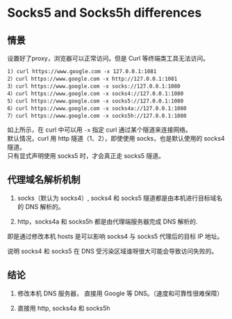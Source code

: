 # Socks5 and Socks5h differences

## 情景

设置好了proxy，浏览器可以正常访问。但是 Curl 等终端类工具无法访问。

```
1) curl https://www.google.com -x 127.0.0.1:1081
2）curl https://www.google.com -x http://127.0.0.1:1081
3）curl https://www.google.com -x socks://127.0.0.1:1080
4）curl https://www.google.com -x socks4://127.0.0.1:1080
5）curl https://www.google.com -x socks5://127.0.0.1:1080
6）curl https://www.google.com -x socks4a://127.0.0.1:1080
7）curl https://www.google.com -x socks5h://127.0.0.1:1080
```

如上所示，在 curl 中可以用 `-x` 指定 curl 通过某个隧道来连接网络。  
默认情况，curl 用 http 隧道（1、2），即使使用 socks，也是默认使用的 socks4 隧道。  
只有显式声明使用 socks5 时，才会真正走 socks5 隧道。

## 代理域名解析机制
1. socks（默认为 socks4）, socks4 和 socks5 隧道都是由本机进行目标域名的 DNS 解析的。

2. http，socks4a 和 socks5h 都是由代理端服务器完成 DNS 解析的.

即是通过修改本机 hosts 是可以影响 socks4 与 socks5 代理后的目标 IP 地址。

说明 socks4 和 socks5 在 DNS 受污染区域谁呀很大可能会导致访问失败的。

## 结论
1. 修改本机 DNS 服务器， 直接用 Google 等 DNS。（速度和可靠性很难保障）

2. 直接用 http, socks4a 和 socks5h 

